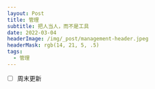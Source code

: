 ```yaml
---
layout: Post
title: 管理
subtitle: 把人当人，而不是工具
date: 2022-03-04
headerImage: /img/_post/management-header.jpeg
headerMask: rgb(14, 21, 5, .5)
tags:
  - 管理
---
```


- [ ] 周末更新
